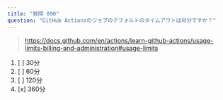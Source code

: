 ```yaml
---
title: "質問 090"
question: "GitHub Actionsのジョブのデフォルトのタイムアウトは何分ですか？"
---
```


> https://docs.github.com/en/actions/learn-github-actions/usage-limits-billing-and-administration#usage-limits
1. [ ] 30分
1. [ ] 60分
1. [ ] 120分
1. [x] 360分
